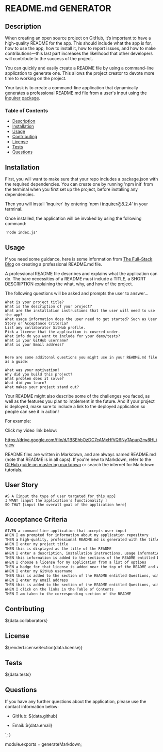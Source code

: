 
  # README.md GENERATOR


  ## Description

When creating an open source project on GitHub, it’s important to have a high-quality README for the app. This should include what the app is for, how to use the app, how to install it, how to report issues, and how to make contributions&mdash;this last part increases the likelihood that other developers will contribute to the success of the project. 

You can quickly and easily create a README file by using a command-line application to generate one. This allows the project creator to devote more time to working on the project.

Your task is to create a command-line application that dynamically generates a professional README.md file from a user's input using the [Inquirer package](https://www.npmjs.com/package/inquirer/v/8.2.4).

  ### Table of Contents
  
  - [Description](#description)
  - [Installation](#installation)
  - [Usage](#usage)
  - [Contributing](#contributing)
  - [License](#license)
  - [Tests](#tests)
  - [Questions](#questions)


  ## Installation

  First, you will want to make sure that your repo includes a 
  package.json with the required dependencies. You can create
  one by running 'npm init' from the terminal when you first 
  set up the project, before installing any dependencies.

  Then you will install 'inquirer' by entering 'npm i inquirer@8.2.4'
  in your terminal.

  Once installed, the application will be invoked by using the
  following command:

    'node index.js'



  ## Usage


 If you need some guidance, here is some information from 
 [The Full-Stack Blog](https://coding-boot-camp.github.io/full-stack/github/professional-readme-guide)
 on creating a professional README.md file.

 A professional README file describes and explains what the application can do. The bare necessities of a README must include a TITLE, a SHORT DESCRIPTION explaining the what, why, and how of the project.

 The following questions will be asked and prompts the user to answer...

    What is your project title?
    What is the description of your project?
    What are the installation instructions that the user will need to use the app?
    What usage information does the user need to get started? Such as User Story or Acceptance Criteria?
    List any collaborator GitHub profile.
    Pick a license that the application is covered under.
    What info do you want to include for your demo/tests?
    What is your GitHub username?
    What is your Email address?


    Here are some additonal questions you might use in your README.md file as a guide:

    What was your motivation?
    Why did you build this project?
    What problem does it solve?
    What did you learn?
    What makes your project stand out?


Your README might also describe some of the challenges you faced, as well as the features you plan to implement in the future. And if your project is deployed, make sure to include a link to the deployed application so people can see it in action!

For example:

  Click my video link below:

  https://drive.google.com/file/d/1BSEhbOzDC7cAMxHfVQ6NyTApup2rw8HL/view



  README files are written in Markdown, and are always named README.md (note that README is in all caps). If you're new to Markdown, refer to the [GitHub guide on mastering markdown](https://docs.github.com/en/get-started/writing-on-github/getting-started-with-writing-and-formatting-on-github/basic-writing-and-formatting-syntax) or search the internet for Markdown tutorials.


## User Story

`````````````
AS A [input the type of user targeted for this app]
I WANT [input the application's functionality ]
SO THAT [input the overall goal of the application here]
`````````````

## Acceptance Criteria

```md
GIVEN a command-line application that accepts user input
WHEN I am prompted for information about my application repository
THEN a high-quality, professional README.md is generated with the title of my project and sections entitled Description, Table of Contents, Installation, Usage, License, Contributing, Tests, and Questions
WHEN I enter my project title
THEN this is displayed as the title of the README
WHEN I enter a description, installation instructions, usage information, contribution guidelines, and test instructions
THEN this information is added to the sections of the README entitled Description, Installation, Usage, Contributing, and Tests
WHEN I choose a license for my application from a list of options
THEN a badge for that license is added near the top of the README and a notice is added to the section of the README entitled License that explains which license the application is covered under
WHEN I enter my GitHub username
THEN this is added to the section of the README entitled Questions, with a link to my GitHub profile
WHEN I enter my email address
THEN this is added to the section of the README entitled Questions, with instructions on how to reach me with additional questions
WHEN I click on the links in the Table of Contents
THEN I am taken to the corresponding section of the README
```

  
  ## Contributing

  ${data.collaborators}



  ## License

  ${renderLicenseSection(data.license)}



  ## Tests

  ${data.tests}


  ## Questions
  If you have any further questions about the application, please
  use the contact information below:

  - GitHub: ${data.github}


  - Email: ${data.email}

 
  `;
}

module.exports = generateMarkdown;

